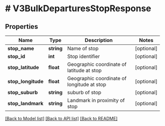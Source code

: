 # # V3BulkDeparturesStopResponse

## Properties

Name | Type | Description | Notes
------------ | ------------- | ------------- | -------------
**stop_name** | **string** | Name of stop | [optional]
**stop_id** | **int** | Stop identifier | [optional]
**stop_latitude** | **float** | Geographic coordinate of latitude at stop | [optional]
**stop_longitude** | **float** | Geographic coordinate of longitude at stop | [optional]
**stop_suburb** | **string** | suburb of stop | [optional]
**stop_landmark** | **string** | Landmark in proximity of stop | [optional]

[[Back to Model list]](../../README.md#models) [[Back to API list]](../../README.md#endpoints) [[Back to README]](../../README.md)
